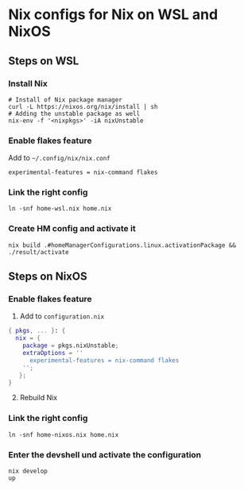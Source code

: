 # Nix configs for Nix on WSL and NixOS

## Steps on WSL

### Install Nix
```
# Install of Nix package manager
curl -L https://nixos.org/nix/install | sh
# Adding the unstable package as well
nix-env -f '<nixpkgs>' -iA nixUnstable
```
### Enable flakes feature

Add to `~/.config/nix/nix.conf`
```
experimental-features = nix-command flakes
```

### Link the right config
```
ln -snf home-wsl.nix home.nix
```

### Create HM config and activate it
```
nix build .#homeManagerConfigurations.linux.activationPackage && ./result/activate
```

## Steps on NixOS

### Enable flakes feature

1. Add to `configuration.nix`

```Nix
{ pkgs, ... }: {
  nix = {
    package = pkgs.nixUnstable;
    extraOptions = ''
      experimental-features = nix-command flakes
    '';
   };
}
  ```
2. Rebuild Nix

### Link the right config
```
ln -snf home-nixos.nix home.nix
```

### Enter the devshell und activate the configuration
```
nix develop
up
```

